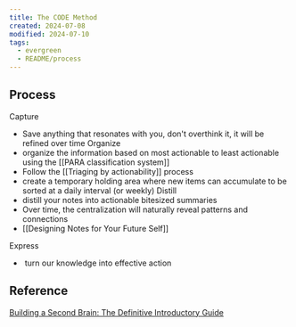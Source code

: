 ```yaml
---
title: The CODE Method
created: 2024-07-08
modified: 2024-07-10
tags:
  - evergreen
  - README/process
---
```

## Process
Capture
- Save anything that resonates with you, don't overthink it, it will be refined over time
Organize
- organize the information based on most actionable to least actionable using the [[PARA classification system]]
- Follow the [[Triaging by actionability]] process
- create a temporary holding area where new items can accumulate to be sorted at a daily interval (or weekly)
Distill
- distill your notes into actionable bitesized summaries
- Over time, the centralization will naturally reveal patterns and connections 
- [[Designing Notes for Your Future Self]] 

Express
-  turn our knowledge into effective action

## Reference
[Building a Second Brain: The Definitive Introductory Guide](https://fortelabs.com/blog/basboverview/)